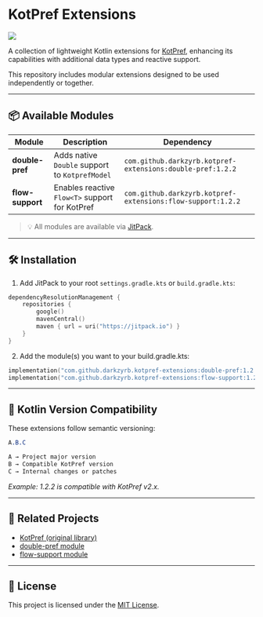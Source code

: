 # KotPref Extensions

[![](https://jitpack.io/v/darkzyrb/kotpref-extensions.svg)](https://jitpack.io/#darkzyrb/kotpref-extensions)

A collection of lightweight Kotlin extensions for [KotPref](https://github.com/chibatching/Kotpref), enhancing its capabilities with additional data types and reactive support.

This repository includes modular extensions designed to be used independently or together.

---

## 📦 Available Modules

| Module         | Description                                      | Dependency |
|----------------|--------------------------------------------------|------------|
| **double-pref** | Adds native `Double` support to `KotprefModel`  | `com.github.darkzyrb.kotpref-extensions:double-pref:1.2.2` |
| **flow-support** | Enables reactive `Flow<T>` support for KotPref  | `com.github.darkzyrb.kotpref-extensions:flow-support:1.2.2` |

> 💡 All modules are available via [JitPack](https://jitpack.io/#DarkzyRB/kotpref-extensions).

---

## 🛠️ Installation

1. Add JitPack to your root `settings.gradle.kts` or `build.gradle.kts`:

```kotlin
dependencyResolutionManagement {
    repositories {
        google()
        mavenCentral()
        maven { url = uri("https://jitpack.io") }
    }
}
```

2. Add the module(s) you want to your build.gradle.kts:

```kotlin
implementation("com.github.darkzyrb.kotpref-extensions:double-pref:1.2.2")
implementation("com.github.darkzyrb.kotpref-extensions:flow-support:1.2.2")
```

---

## 🔧 Kotlin Version Compatibility

These extensions follow semantic versioning:

```css
A.B.C

A → Project major version  
B → Compatible KotPref version  
C → Internal changes or patches
```

*Example: 1.2.2 is compatible with KotPref v2.x.*

---


## 🧩 Related Projects

- [KotPref (original library)](https://github.com/chibatching/Kotpref)
- [double-pref module](https://github.com/darkzyrb/kotpref-extensions/tree/master/double-pref)
- [flow-support module](https://github.com/darkzyrb/kotpref-extensions/tree/master/flow-support)

---

## 📄 License

This project is licensed under the [MIT License](https://opensource.org/licenses/MIT).